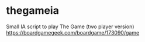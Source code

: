 # thegameia
Small IA script to play The Game (two player version) https://boardgamegeek.com/boardgame/173090/game
